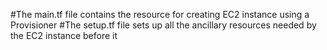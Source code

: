 #The main.tf file contains the resource for creating EC2 instance using a Provisioner
#The setup.tf file sets up all the ancillary resources needed by the EC2 instance before it
